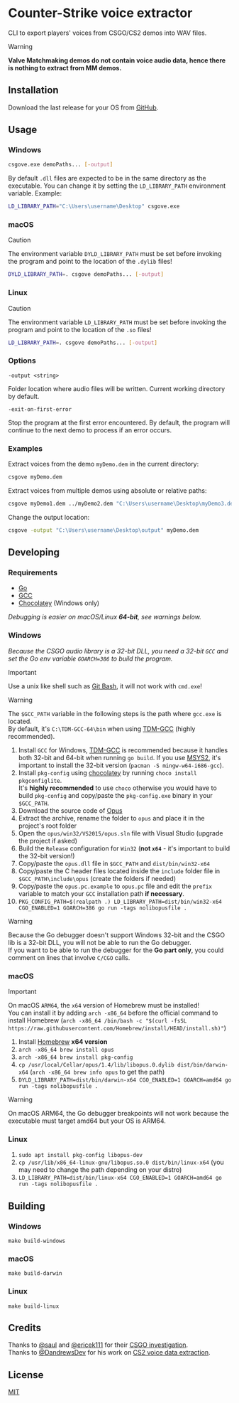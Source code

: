 # Counter-Strike voice extractor

CLI to export players' voices from CSGO/CS2 demos into WAV files.

> [!WARNING]  
> **Valve Matchmaking demos do not contain voice audio data, hence there is nothing to extract from MM demos.**

## Installation

Download the last release for your OS from [GitHub](https://github.com/akiver/csgo-voice-extractor/releases/latest).

## Usage

### Windows

```bash
csgove.exe demoPaths... [-output]
```

By default `.dll` files are expected to be in the same directory as the executable.
You can change it by setting the `LD_LIBRARY_PATH` environment variable. Example:

```bash
LD_LIBRARY_PATH="C:\Users\username\Desktop" csgove.exe
```

### macOS

> [!CAUTION]  
> The environment variable `DYLD_LIBRARY_PATH` must be set before invoking the program and point to the location of the `.dylib` files!

```bash
DYLD_LIBRARY_PATH=. csgove demoPaths... [-output]
```

### Linux

> [!CAUTION]  
> The environment variable `LD_LIBRARY_PATH` must be set before invoking the program and point to the location of the `.so` files!

```bash
LD_LIBRARY_PATH=. csgove demoPaths... [-output]
```

### Options

`-output <string>`

Folder location where audio files will be written. Current working directory by default.

`-exit-on-first-error`

Stop the program at the first error encountered. By default, the program will continue to the next demo to process if an error occurs.

### Examples

Extract voices from the demo `myDemo.dem` in the current directory:

```bash
csgove myDemo.dem
```

Extract voices from multiple demos using absolute or relative paths:

```bash
csgove myDemo1.dem ../myDemo2.dem "C:\Users\username\Desktop\myDemo3.dem"
```

Change the output location:

```bash
csgove -output "C:\Users\username\Desktop\output" myDemo.dem
```

## Developing

### Requirements

- [Go](https://go.dev/)
- [GCC](https://gcc.gnu.org/)
- [Chocolatey](https://chocolatey.org/) (Windows only)

_Debugging is easier on macOS/Linux **64-bit**, see warnings below._

### Windows

_Because the CSGO audio library is a 32-bit DLL, you need a 32-bit `GCC` and set the Go env variable `GOARCH=386` to build the program._

> [!IMPORTANT]  
> Use a unix like shell such as [Git Bash](https://git-scm.com/), it will not work with `cmd.exe`!

> [!WARNING]  
> The `$GCC_PATH` variable in the following steps is the path where `gcc.exe` is located.  
> By default, it's `C:\TDM-GCC-64\bin` when using [TDM-GCC](https://jmeubank.github.io/tdm-gcc/) (highly recommended).

1. Install `GCC` for Windows, [TDM-GCC](https://jmeubank.github.io/tdm-gcc/) is recommended because it handles both 32-bit and 64-bit when running `go build`.
   If you use [MSYS2](https://www.msys2.org/), it's important to install the 32-bit version (`pacman -S mingw-w64-i686-gcc`).
2. Install `pkg-config` using [chocolatey](https://chocolatey.org/) by running `choco install pkgconfiglite`.  
   It's **highly recommended** to use `choco` otherwise you would have to build `pkg-config` and copy/paste the `pkg-config.exe` binary in your `$GCC_PATH`.
3. Download the source code of [Opus](https://opus-codec.org/downloads/)
4. Extract the archive, rename the folder to `opus` and place it in the project's root folder
5. Open the `opus/win32/VS2015/opus.sln` file with Visual Studio (upgrade the project if asked)
6. Build the `Release` configuration for `Win32` (**not `x64`** - it's important to build the 32-bit version!)
7. Copy/paste the `opus.dll` file in `$GCC_PATH` and `dist/bin/win32-x64`
8. Copy/paste the C header files located inside the `include` folder file in `$GCC_PATH\include\opus` (create the folders if needed)
9. Copy/paste the `opus.pc.example` to `opus.pc` file and edit the `prefix` variable to match your `GCC` installation path **if necessary**.
10. `PKG_CONFIG_PATH=$(realpath .) LD_LIBRARY_PATH=dist/bin/win32-x64 CGO_ENABLED=1 GOARCH=386 go run -tags nolibopusfile .`

> [!WARNING]  
> Because the Go debugger doesn't support Windows 32-bit and the CSGO lib is a 32-bit DLL, you will not be able to run the Go debugger.  
> If you want to be able to run the debugger for the **Go part only**, you could comment on lines that involve `C/CGO` calls.

### macOS

> [!IMPORTANT]  
> On macOS `ARM64`, the `x64` version of Homebrew must be installed!  
> You can install it by adding `arch -x86_64` before the official command to install Homebrew (`arch -x86_64 /bin/bash -c "$(curl -fsSL https://raw.githubusercontent.com/Homebrew/install/HEAD/install.sh)"`)

1. Install [Homebrew](https://brew.sh) **x64 version**
2. `arch -x86_64 brew install opus`
3. `arch -x86_64 brew install pkg-config`
4. `cp /usr/local/Cellar/opus/1.4/lib/libopus.0.dylib dist/bin/darwin-x64` (`arch -x86_64 brew info opus` to get the path)
5. `DYLD_LIBRARY_PATH=dist/bin/darwin-x64 CGO_ENABLED=1 GOARCH=amd64 go run -tags nolibopusfile .`

> [!WARNING]  
> On macOS ARM64, the Go debugger breakpoints will not work because the executable must target amd64 but your OS is ARM64.

### Linux

1. `sudo apt install pkg-config libopus-dev`
2. `cp /usr/lib/x86_64-linux-gnu/libopus.so.0 dist/bin/linux-x64` (you may need to change the path depending on your distro)
3. `LD_LIBRARY_PATH=dist/bin/linux-x64 CGO_ENABLED=1 GOARCH=amd64 go run -tags nolibopusfile .`

## Building

### Windows

`make build-windows`

### macOS

`make build-darwin`

### Linux

`make build-linux`

## Credits

Thanks to [@saul](https://github.com/saul) and [@ericek111](https://github.com/ericek111) for their [CSGO investigation](https://github.com/saul/demofile/issues/83#issuecomment-1207437098).  
Thanks to [@DandrewsDev](https://github.com/DandrewsDev) for his work on [CS2 voice data extraction](https://github.com/DandrewsDev/CS2VoiceData).

## License

[MIT](https://github.com/akiver/csgo-voice-extractor/blob/main/LICENSE)
